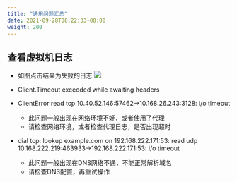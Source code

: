 ```yaml
---
title: "通用问题汇总"
date: 2021-09-28T08:22:33+08:00
weight: 200
---
```


## 查看虚拟机日志
- 如图点击结果为失败的日志
   ![](../../images/vm_log.png)

- Client.Timeout exceeded while awaiting headers
- ClientError read tcp 10.40.52.146:57462->10.168.26.243:3128: i/o timeout
    - 此问题一般出现在网络环境不好，或者使用了代理
    - 请检查网络环境，或者检查代理日志，是否出现超时

- dial tcp: lookup example.com on 192.168.222.171:53: read udp 10.168.222.219:463933->192.168.222.171:53: i/o timeout
    - 此问题一般出现在DNS网络不通，不能正常解析域名
    - 请检查DNS配置，再重试操作


